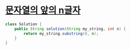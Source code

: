 # [문자열의 앞의 n글자](https://school.programmers.co.kr/learn/courses/30/lessons/181907)
```java
class Solution {
    public String solution(String my_string, int n) {
        return my_string.substring(0, n);
    }
}
```